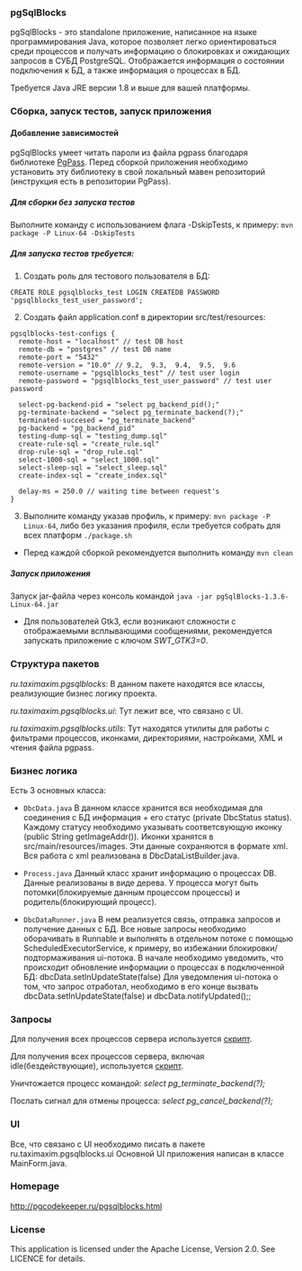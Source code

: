 ### pgSqlBlocks

pgSqlBlocks - это standalone приложение, написанное на языке программирования Java, 
которое позволяет легко ориентироваться среди процессов и получать информацию о блокировках и ожидающих запросов в СУБД PostgreSQL. 
Отображается информация о состоянии подключения к БД, а также информация о процессах в БД.

Требуется Java JRE версии 1.8 и выше для вашей платформы.

### Сборка, запуск тестов, запуск приложения

#### Добавление зависимостей

pgSqlBlocks умеет читать пароли из файла pgpass благодаря библиотеке [PgPass](https://github.com/technology16/pgpass). Перед сборкой приложения необходимо установить эту библиотеку в свой локальный мавен репозиторий (инструкция есть в репозитории PgPass). 

##### Для сборки без запуска тестов 
Выполните команду с использованием флага -DskipTests, к примеру: ```mvn package -P Linux-64 -DskipTests```

##### Для запуска тестов требуется:
1. Создать роль для тестового пользователя в БД:
```
CREATE ROLE pgsqlblocks_test LOGIN CREATEDB PASSWORD 'pgsqlblocks_test_user_password';
```

2. Создать файл application.conf в директории src/test/resources:
```
pgsqlblocks-test-configs {
  remote-host = "localhost" // test DB host 
  remote-db = "postgres" // test DB name
  remote-port = "5432"
  remote-version = "10.0" // 9.2,  9.3,  9.4,  9.5,  9.6 
  remote-username = "pgsqlblocks_test" // test user login
  remote-password = "pgsqlblocks_test_user_password" // test user password

  select-pg-backend-pid = "select pg_backend_pid();"
  pg-terminate-backend = "select pg_terminate_backend(?);"
  terminated-succesed = "pg_terminate_backend"
  pg-backend = "pg_backend_pid"
  testing-dump-sql = "testing_dump.sql"
  create-rule-sql = "create_rule.sql"
  drop-rule-sql = "drop_rule.sql"
  select-1000-sql = "select_1000.sql"
  select-sleep-sql = "select_sleep.sql"
  create-index-sql = "create_index.sql"

  delay-ms = 250.0 // waiting time between request's
}
```
3. Выполните команду указав профиль, к примеру: ```mvn package -P Linux-64```,
либо без указания профиля, если требуется собрать для всех платформ ```./package.sh```

* Перед каждой сборкой рекомендуется выполнить команду ```mvn clean```

##### Запуск приложения

Запуск jar-файла через консоль командой ```java -jar pgSqlBlocks-1.3.6-Linux-64.jar```

* Для пользователей Gtk3, если возникают сложности с отображаемыми всплывающими сообщениями, рекомендуется запускать приложение с ключом *SWT_GTK3=0*.

### Структура пакетов

_ru.taximaxim.pgsqlblocks_: В данном пакете находятся все классы, реализующие бизнес логику проекта.

_ru.taximaxim.pgsqlblocks.ui_: Тут лежит все, что связано с UI.

_ru.taximaxim.pgsqlblocks.utils_: Тут находятся утилиты для работы с фильтрами процессов, иконками, директориями, настройками, XML и чтения файла pgpass.

### Бизнес логика

Есть 3 основных класса:

* `DbcData.java`
В данном классе хранится вся необходимая для соединения с БД информация + его статус (private DbcStatus status).
Каждому статусу необходимо указывать соответсвующую иконку (public String getImageAddr()). Иконки хранятся в src/main/resources/images.
Эти данные сохраняются в формате xml. Вся работа с xml реализована в DbcDataListBuilder.java.

* `Process.java`
Данный класс хранит информацию о процессах DB.
Данные реализованы в виде дерева. У процесса могут быть потомки(блокируемые данным процессом процессы) и родитель(блокирующий процесс).

* `DbcDataRunner.java`
В нем реализуется связь, отправка запросов и получение данных с БД. Все новые запросы необходимо оборачивать в Runnable и выполнять в отдельном потоке с помощью ScheduledExecutorService, к примеру, во избежании блокировки/подтормаживания ui-потока.
В начале необходимо уведомить, что происходит обновление информации о процессах в подключенной БД: dbcData.setInUpdateState(false)
Для уведомления ui-потока о том, что запрос отработал, необходимо в его конце вызвать dbcData.setInUpdateState(false) и dbcData.notifyUpdated();;

### Запросы

Для получения всех процессов сервера используется [скрипт](src/main/resources/query.sql).

Для получения всех процессов сервера, включая idle(бездействующие), используется [скрипт](src/main/resources/query_with_idle.sql).

Уничтожается процесс командой: _select pg_terminate_backend(?);_

Послать сигнал для отмены процесса: _select pg_cancel_backend(?);_

### UI
Все, что связано с UI необходимо писать в пакете ru.taximaxim.pgsqlblocks.ui
Основной UI приложения написан в классе MainForm.java.

### Homepage

http://pgcodekeeper.ru/pgsqlblocks.html

### License

This application is licensed under the Apache License, Version 2.0. See LICENCE for details.